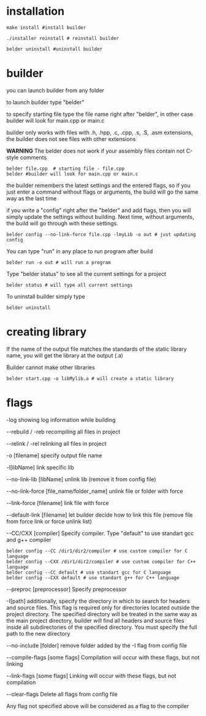 # installation
```
make install #install builder
```

```
./installer reinstall # reinstall builder 
```

```
belder uninstall #uninstall builder
```
# builder
you can launch builder from any folder

to launch builder type "belder"

to specify starting file type the file name right after "belder", in other case builder will look for main.cpp or main.c

builder only works with files with .h, .hpp, .c, .cpp, .s, .S, .asm extensions, the builder does not see files with other extensions

**WARNING**
The belder does not work if your assembly files contain not C-style comments 

```
belder file.cpp  # starting file - file.cpp
belder #builder will look for main.cpp or main.c
```
the builder remembers the latest settings and the entered flags, so if you just enter a command without flags or arguments, the build will go the same way as the last time

if you write a "config" right after the "belder" and add flags, then you will simply update the settings without building. Next time, without arguments, the build will go through with these settings.
``` 
belder config --no-link-force file.cpp -lmyLib -o out # just updating config
```
You can type "run" in any place to run program after build
```
belder run -o out # will run a program
```
Type "belder status" to see all the current settings for a project
```
belder status # will type all current settings
```
To uninstall builder simply type
```
belder uninstall
```
# creating library
If the name of the output file matches the standards of the static library name, you will get the library at the output (.a)

Builder cannot make other libraries

```
belder start.cpp -o libMylib.a # will create a static library
```
# flags
-log showing log information while building

--rebuild / -reb recompiling all files in project

--relink / -rel relinking all files in project

-o [filename] specify output file name

-l[libName] link specific lib

--no-link-lib [libName] unlink lib (remove it from config file)

--no-link-force [file_name/folder_name] unlink file or folder with force

--link-force [filename] link file with force

--default-link [filename] let builder decide how to link this file (remove file from force link or force unlink list)

--CC/CXX [compiler] Specify compiler. Type "default" to use standart gcc and g++ compiler

```
belder config --CC /dir1/dir2/compiler # use custom compiler for C language
belder config --CXX /dir1/dir2/compiler # use custom compiler for C++ language
belder config --CC default # use standart gcc for C language
belder config --CXX default # use standart g++ for C++ language
```

--preproc [preprocessor] Specify preprocessor

-I[path] additionally, specify the directory in which to search for headers and source files. This flag is required only for directories located outside the project directory. The specified directory will be treated in the same way as the main project directory, builder will find all headers and source files inside all subdirectories of the specified directory. You must specify the full path to the new directory

--no-include [folder] remove folder added by the -I flag from config file

--compile-flags [some flags] Compilation will occur with these flags, but not linking

--link-flags [some flags]  Linking will occur with these flags, but not compilation

--clear-flags Delete all flags from config file

Any flag not specified above will be considered as a flag to the compiler